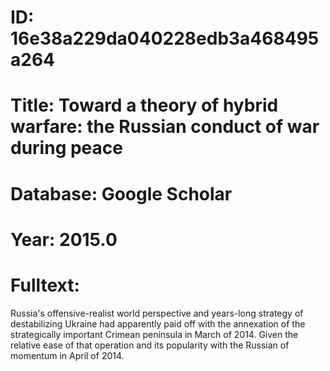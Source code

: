 # ID: 16e38a229da040228edb3a468495a264
# Title: Toward a theory of hybrid warfare: the Russian conduct of war during peace
# Database: Google Scholar
# Year: 2015.0
# Fulltext:
Russia's offensive-realist world perspective and years-long strategy of destabilizing Ukraine had apparently paid off with the annexation of the strategically important Crimean peninsula in March of 2014.
Given the relative ease of that operation and its popularity with the Russian of momentum in April of 2014.